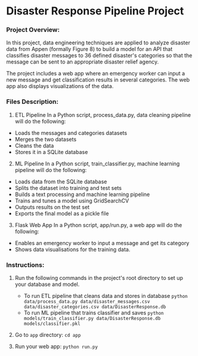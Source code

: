 # Disaster Response Pipeline Project
### Project Overview:
In this project, data engineering techniques are applied to analyze disaster data from Appen (formally Figure 8) to build a model for an API that classifies disaster messages to 36 defined disaster's categories so that the message can be sent to an appropriate disaster relief agency.

The project includes a web app where an emergency worker can input a new message and get classification results in several categories. The web app also displays visualizations of the data.

### Files Description:

1. ETL Pipeline
In a Python script, process_data.py, data cleaning pipeline will do the following:

- Loads the messages and categories datasets
- Merges the two datasets
- Cleans the data
- Stores it in a SQLite database

2. ML Pipeline
In a Python script, train_classifier.py, machine learning pipeline will do the following:

- Loads data from the SQLite database
- Splits the dataset into training and test sets
- Builds a text processing and machine learning pipeline
- Trains and tunes a model using GridSearchCV
- Outputs results on the test set
- Exports the final model as a pickle file

3. Flask Web App
In a Python script, app/run.py, a web app will do the following:
- Enables an emergency worker to input a message and get its category
- Shows data visualisations for the training data.


### Instructions:
1. Run the following commands in the project's root directory to set up your database and model.

    - To run ETL pipeline that cleans data and stores in database
        `python data/process_data.py data/disaster_messages.csv data/disaster_categories.csv data/DisasterResponse.db`
    - To run ML pipeline that trains classifier and saves
        `python models/train_classifier.py data/DisasterResponse.db models/classifier.pkl`

2. Go to `app` directory: `cd app`

3. Run your web app: `python run.py`

